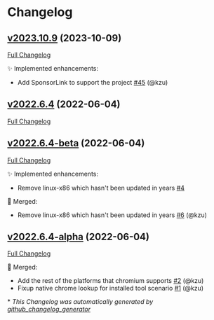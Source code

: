 # Changelog

## [v2023.10.9](https://github.com/devlooped/chromium/tree/v2023.10.9) (2023-10-09)

[Full Changelog](https://github.com/devlooped/chromium/compare/v2022.6.4...v2023.10.9)

:sparkles: Implemented enhancements:

- Add SponsorLink to support the project [\#45](https://github.com/devlooped/chromium/pull/45) (@kzu)

## [v2022.6.4](https://github.com/devlooped/chromium/tree/v2022.6.4) (2022-06-04)

[Full Changelog](https://github.com/devlooped/chromium/compare/v2022.6.4-beta...v2022.6.4)

## [v2022.6.4-beta](https://github.com/devlooped/chromium/tree/v2022.6.4-beta) (2022-06-04)

[Full Changelog](https://github.com/devlooped/chromium/compare/v2022.6.4-alpha...v2022.6.4-beta)

:sparkles: Implemented enhancements:

- Remove linux-x86 which hasn't been updated in years [\#4](https://github.com/devlooped/chromium/issues/4)

:twisted_rightwards_arrows: Merged:

- Remove linux-x86 which hasn't been updated in years [\#6](https://github.com/devlooped/chromium/pull/6) (@kzu)

## [v2022.6.4-alpha](https://github.com/devlooped/chromium/tree/v2022.6.4-alpha) (2022-06-04)

[Full Changelog](https://github.com/devlooped/chromium/compare/04978d40d452bee8fc37b70ba31475a6ae6c1c67...v2022.6.4-alpha)

:twisted_rightwards_arrows: Merged:

- Add the rest of the platforms that chromium supports [\#2](https://github.com/devlooped/chromium/pull/2) (@kzu)
- Fixup native chrome lookup for installed tool scenario [\#1](https://github.com/devlooped/chromium/pull/1) (@kzu)



\* *This Changelog was automatically generated by [github_changelog_generator](https://github.com/github-changelog-generator/github-changelog-generator)*
